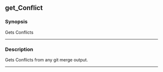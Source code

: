 get_Conflict
------------

### Synopsis
Gets Conflicts

---

### Description

Gets Conflicts from any git merge output.

---
